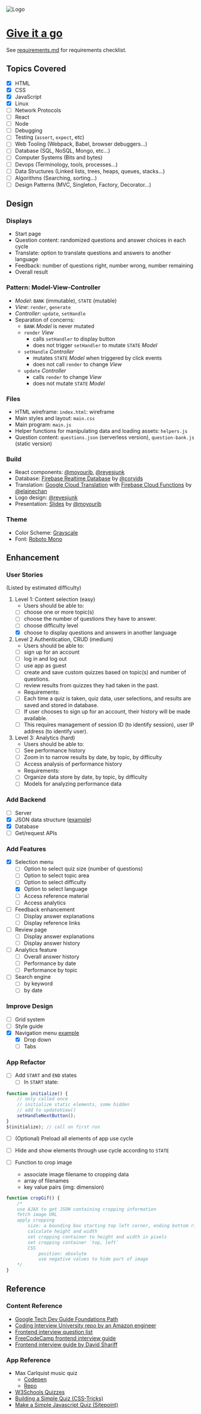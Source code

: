 ![Logo](https://github.com/elainechan/rote/blob/master/logos/Rote-logo.png?raw=true)

# [Give it a go](https://elainechan.github.io/rote/)

See [requirements.md](./requirements.md) for requirements checklist.

## Topics Covered
* [x] HTML
* [x] CSS
* [x] JavaScript
* [x] Linux
* [ ] Network Protocols
* [ ] React
* [ ] Node
* [ ] Debugging
* [ ] Testing (`assert`, `expect`, etc)
* [ ] Web Tooling (Webpack, Babel, browser debuggers...)
* [ ] Database (SQL, NoSQL, Mongo, etc...)
* [ ] Computer Systems (Bits and bytes)
* [ ] Devops (Terminology, tools, processes...)
* [ ] Data Structures (Linked lists, trees, heaps, queues, stacks...)
* [ ] Algorithms (Searching, sorting...)
* [ ] Design Patterns (MVC, Singleton, Factory, Decorator...)

## Design

### Displays
* Start page
* Question content: randomized questions and answer choices in each cycle
* Translate: option to translate questions and answers to another language
* Feedback: number of questions right, number wrong, number remaining
* Overall result

### Pattern: Model-View-Controller
* _Model_: `BANK` (immutable), `STATE` (mutable)
* _View_: `render`, `generate`
* _Controller_: `update`, `setHandle`
* Separation of concerns:
    * `BANK` _Model_ is never mutated
    * `render` _View_
        * calls `setHandler` to display button
        * does not trigger `setHandler` to mutate `STATE` _Model_
    * `setHandle` _Controller_ 
        * mutates `STATE` _Model_ when triggered by click events
        * does not call `render` to change _View_
    * `update` _Controller_ 
        * calls `render` to change _View_
        * does not mutate `STATE` _Model_

### Files
* HTML wireframe: `index.html`: wireframe
* Main styles and layout: `main.css`
* Main program: `main.js`
* Helper functions for manipulating data and loading assets: `helpers.js`
* Question content: `questions.json` (serverless version), `question-bank.js` (static version) 

### Build
* React components: [@moyourib](https://github.com/Moyourib), [@reyesjunk](https://github.com/Reyesjunk) 
* Database: [Firebase Realtime Database](https://firebase.google.com/docs/database/) by [@corvids](https://github.com/Corvids)
* Translation: [Google Cloud Translation](https://cloud.google.com/translate/) with [Firebase Cloud Functions](https://firebase.google.com/docs/functions/) by [@elainechan](https://github.com/elainechan)
* Logo design: [@reyesjunk](https://github.com/Reyesjunk)
* Presentation: [Slides](https://docs.google.com/presentation/d/1Sas_XPHpI9glNbls8PJfacyzZMJGn-m-X526d_FBV6U/edit#slide=id.g2a1e416af0_1_13) by [@moyourib](https://github.com/Moyourib)

### Theme
* Color Scheme: [Grayscale](http://www.color-hex.com/color-palette/4246)
* Font: [Roboto Mono](https://fonts.google.com/specimen/Roboto+Mono)

## Enhancement

### User Stories
(Listed by estimated difficulty)
1. Level 1: Content selection (easy)
    - Users should be able to:
    - [ ] choose one or more topic(s)
    - [ ] choose the number of questions they have to answer.
    - [ ] choose difficulty level
    - [x] choose to display questions and answers in another language

2. Level 2 Authentication, CRUD (medium)
    - Users should be able to:
    - [ ] sign up for an account
    - [ ] log in and log out
    - [ ] use app as guest
    - [ ] create and save custom quizzes based on topic(s) and number of questions.
    - [ ] review results from quizzes they had taken in the past. 
    - Requirements:
    - [ ] Each time a quiz is taken, quiz data, user selections, and results are saved and stored in database.
    - [ ] If user chooses to sign up for an account, their history will be made available.
    - [ ] This requires management of session ID (to identify session), user IP address (to identify user).

3. Level 3: Analytics (hard)
    - Users should be able to:
    - [ ] See performance history
    - [ ] Zoom in to narrow results by date, by topic, by difficulty
    - [ ] Access analysis of performance history
    - Requirements:
    - [ ] Organize data store by date, by topic, by difficulty
    - [ ] Models for analyzing performance data

### Add Backend
* [ ] Server
* [x] JSON data structure ([example](./questions.json))
* [x] Database
* [ ] Get/request APIs

### Add Features
* [x] Selection menu
    * [ ] Option to select quiz size (number of questions)
    * [ ] Option to select topic area
    * [ ] Option to select difficulty
    * [x] Option to select language
    * [ ] Access reference material
    * [ ] Access analytics
* [ ] Feedback enhancement
    * [ ] Display answer explanations
    * [ ] Display reference links
* [ ] Review page
    * [ ] Display answer explanations
    * [ ] Display answer history
* [ ] Analytics feature
    * [ ] Overall answer history
    * [ ] Performance by date
    * [ ] Performance by topic
* [ ] Search engine
    * [ ] by keyword
    * [ ] by date

### Improve Design
* [ ] Grid system
* [ ] Style guide
* [x] Navigation menu [example](https://codepen.io/philhoyt/pen/ujHzd)
    * [x] Drop down
    * [ ] Tabs

### App Refactor
* [ ] Add `START` and `END` states
    * [ ] In `START` state:
```javascript
function initialize() {
    // only called once
    // initialize static elements, some hidden
    // add to updateView()
    setHandleNextButton();
}
$(initialize); // call on first run
```

 * [ ] (Optional) Preload all elements of app use cycle
 * [ ] Hide and show elements through use cycle according to `STATE`

* [ ] Function to crop image
    * associate image filename to cropping data
    * array of filenames
    * key value pairs (img: dimension)
```javascript
function cropGif() {
    /*
    use AJAX to get JSON containing cropping information
    fetch image URL
    apply cropping
        size: a bounding box starting top left corner, ending bottom right corner
        calculate height and width
        set cropping container to height and width in pixels
        set cropping container `top, left`
        CSS
            position: absolute
            use negative values to hide part of image
    */
}
```

## Reference
### Content Reference
* [Google Tech Dev Guide Foundations Path](https://techdevguide.withgoogle.com/paths/foundational/)
* [Coding Interview University repo by an Amazon engineer](https://github.com/jwasham/coding-interview-university)
* [Frontend interview question list](https://github.com/h5bp/Front-end-Developer-Interview-Questions)
* [FreeCodeCamp frontend interview guide](https://medium.freecodecamp.org/cracking-the-front-end-interview-9a34cd46237)
* [Frontend interview guide by David Shariff](http://davidshariff.com/blog/preparing-for-a-front-end-web-development-interview-in-2017/)

### App Reference
* Max Carlquist music quiz 
    * [Codepen](https://codepen.io/Tenkaklet/pen/QEpWPo?editors=1111)
    * [Repo](https://github.com/Tenkaklet/MusicQuiz/blob/master/index.html)
* [W3Schools Quizzes](https://www.w3schools.com/quiztest/quiztest.asp?Qtest=HTML)
* [Building a Simple Quiz (CSS-Tricks)](https://css-tricks.com/building-a-simple-quiz/)
* [Make a Simple Javascript Quiz (Sitepoint)](https://www.sitepoint.com/simple-javascript-quiz/)
